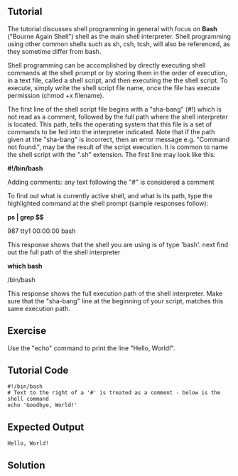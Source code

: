 Tutorial
--------
The tutorial discusses shell programming in general with focus on **Bash** ("Bourne Again Shell") shell as the main shell interpreter. Shell programming using other common shells such as sh, csh, tcsh, will also be referenced, as they sometime differ from bash.

Shell programming can be accomplished by directly executing shell commands at the shell prompt or by storing them in the order of execution, in a text file, called a shell script, and then executing the the shell script. To execute, simply write the shell script file name, once the file has execute permission (chmod +x filename).

The first line of the shell script file begins with a "sha-bang" (#!) which is not read as a comment, followed by the full path where the shell interpreter is located. This path, tells the operating system that this file is a set of commands to be fed into the interpreter indicated. Note that if the path given at the "sha-bang" is incorrect, then an error message e.g. "Command not found.", may be the result of the script execution. It is common to name the shell script with the ".sh" extension. The first line may look like this:

**#!/bin/bash**

Adding comments: any text following the "#" is considered a comment

To find out what is currently active shell, and what is its path, type the highlighted command at the shell prompt (sample responses follow):

**ps | grep $$**

987 tty1      00:00:00 bash

This response shows that the shell you are using is of type 'bash'. next find out the full path of the shell interpreter

**which bash**

/bin/bash

This response shows the full execution path of the shell interpreter. Make sure that the "sha-bang" line at the beginning of your script, matches this same execution path.

Exercise
-------------
Use the "echo" command to print the line "Hello, World!".

Tutorial Code
-------------
    #!/bin/bash
    # Text to the right of a '#' is treated as a comment - below is the shell command
    echo 'Goodbye, World!'

Expected Output
---------------
    Hello, World!

Solution
--------
